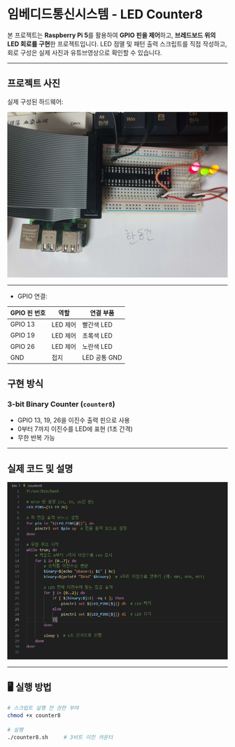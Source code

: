 # 임베디드통신시스템 - LED Counter8

본 프로젝트는 **Raspberry Pi 5**를 활용하여 **GPIO 핀을 제어**하고, **브레드보드 위의 LED 회로를 구현**한 프로젝트입니다. LED 점멸 및 패턴 출력 스크립트를 직접 작성하고, 회로 구성은 실제 사진과 유튜브영상으로 확인할 수 있습니다.

---

## 프로젝트 사진

실제 구성된 하드웨어:

![real](https://github.com/Handonggun/week5/blob/main/image/counter8.jpg)

---

- GPIO 연결:

| GPIO 핀 번호 | 역할    | 연결 부품 |
|--------------|---------|------------|
| GPIO 13      | LED 제어 | 빨간색 LED |
| GPIO 19      | LED 제어 | 초록색 LED |
| GPIO 26      | LED 제어 | 노란색 LED |
| GND          | 접지     | LED 공통 GND |


## 구현 방식

### **3-bit Binary Counter (`counter8`)**
- GPIO 13, 19, 26을 이진수 출력 핀으로 사용
- 0부터 7까지 이진수를 LED에 표현 (1초 간격)
- 무한 반복 가능

---

## 실제 코드 및 설명

![real](https://github.com/Handonggun/week5/blob/main/image/counter8_code.PNG)

---

## 🖥️ 실행 방법

```bash
# 스크립트 실행 전 권한 부여
chmod +x counter8

# 실행
./counter8.sh     # 3비트 이진 카운터

